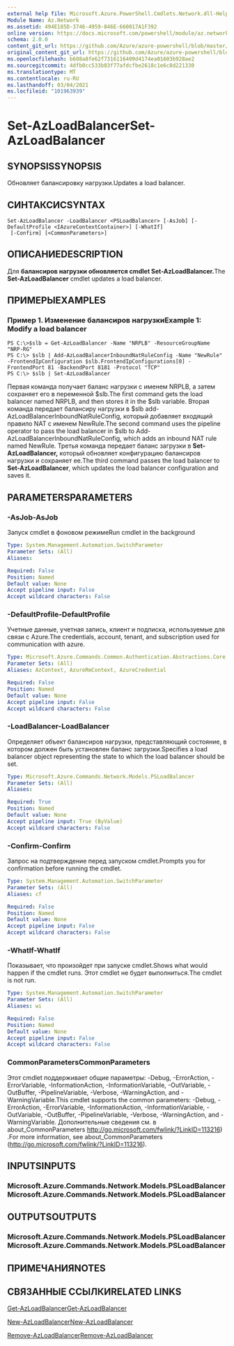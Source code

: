 ```yaml
---
external help file: Microsoft.Azure.PowerShell.Cmdlets.Network.dll-Help.xml
Module Name: Az.Network
ms.assetid: 494E185D-3746-4959-846E-660017A1F392
online version: https://docs.microsoft.com/powershell/module/az.network/set-azloadbalancer
schema: 2.0.0
content_git_url: https://github.com/Azure/azure-powershell/blob/master/src/Network/Network/help/Set-AzLoadBalancer.md
original_content_git_url: https://github.com/Azure/azure-powershell/blob/master/src/Network/Network/help/Set-AzLoadBalancer.md
ms.openlocfilehash: b608a8fe62f7316116409d4174ea01603b928ae2
ms.sourcegitcommit: 4dfb0cc533b83f77afdcfbe2618c1e6c8d221330
ms.translationtype: MT
ms.contentlocale: ru-RU
ms.lasthandoff: 03/04/2021
ms.locfileid: "101963939"
---
```

# <span data-ttu-id="d8ebb-101">Set-AzLoadBalancer</span><span class="sxs-lookup"><span data-stu-id="d8ebb-101">Set-AzLoadBalancer</span></span>

## <span data-ttu-id="d8ebb-102">SYNOPSIS</span><span class="sxs-lookup"><span data-stu-id="d8ebb-102">SYNOPSIS</span></span>
<span data-ttu-id="d8ebb-103">Обновляет балансировку нагрузки.</span><span class="sxs-lookup"><span data-stu-id="d8ebb-103">Updates a load balancer.</span></span>

## <span data-ttu-id="d8ebb-104">СИНТАКСИС</span><span class="sxs-lookup"><span data-stu-id="d8ebb-104">SYNTAX</span></span>

```
Set-AzLoadBalancer -LoadBalancer <PSLoadBalancer> [-AsJob] [-DefaultProfile <IAzureContextContainer>] [-WhatIf]
 [-Confirm] [<CommonParameters>]
```

## <span data-ttu-id="d8ebb-105">ОПИСАНИЕ</span><span class="sxs-lookup"><span data-stu-id="d8ebb-105">DESCRIPTION</span></span>
<span data-ttu-id="d8ebb-106">Для **балансиров нагрузки обновляется cmdlet Set-AzLoadBalancer.**</span><span class="sxs-lookup"><span data-stu-id="d8ebb-106">The **Set-AzLoadBalancer** cmdlet updates a load balancer.</span></span>

## <span data-ttu-id="d8ebb-107">ПРИМЕРЫ</span><span class="sxs-lookup"><span data-stu-id="d8ebb-107">EXAMPLES</span></span>

### <span data-ttu-id="d8ebb-108">Пример 1. Изменение балансиров нагрузки</span><span class="sxs-lookup"><span data-stu-id="d8ebb-108">Example 1: Modify a load balancer</span></span>
```
PS C:\>$slb = Get-AzLoadBalancer -Name "NRPLB" -ResourceGroupName "NRP-RG"
PS C:\> $slb | Add-AzLoadBalancerInboundNatRuleConfig -Name "NewRule" -FrontendIpConfiguration $slb.FrontendIpConfigurations[0] -FrontendPort 81 -BackendPort 8181 -Protocol "TCP"
PS C:\> $slb | Set-AzLoadBalancer
```

<span data-ttu-id="d8ebb-109">Первая команда получает баланс нагрузки с именем NRPLB, а затем сохраняет его в переменной $slb.</span><span class="sxs-lookup"><span data-stu-id="d8ebb-109">The first command gets the load balancer named NRPLB, and then stores it in the $slb variable.</span></span>
<span data-ttu-id="d8ebb-110">Вторая команда передает балансиру нагрузки в $slb add-AzLoadBalancerInboundNatRuleConfig, который добавляет входящий правило NAT с именем NewRule.</span><span class="sxs-lookup"><span data-stu-id="d8ebb-110">The second command uses the pipeline operator to pass the load balancer in $slb to Add-AzLoadBalancerInboundNatRuleConfig, which adds an inbound NAT rule named NewRule.</span></span>
<span data-ttu-id="d8ebb-111">Третья команда передает баланс загрузки в **Set-AzLoadBalancer,** который обновляет конфигурацию балансиров нагрузки и сохраняет ее.</span><span class="sxs-lookup"><span data-stu-id="d8ebb-111">The third command passes the load balancer to **Set-AzLoadBalancer**, which updates the load balancer configuration and saves it.</span></span>

## <span data-ttu-id="d8ebb-112">PARAMETERS</span><span class="sxs-lookup"><span data-stu-id="d8ebb-112">PARAMETERS</span></span>

### <span data-ttu-id="d8ebb-113">-AsJob</span><span class="sxs-lookup"><span data-stu-id="d8ebb-113">-AsJob</span></span>
<span data-ttu-id="d8ebb-114">Запуск cmdlet в фоновом режиме</span><span class="sxs-lookup"><span data-stu-id="d8ebb-114">Run cmdlet in the background</span></span>

```yaml
Type: System.Management.Automation.SwitchParameter
Parameter Sets: (All)
Aliases:

Required: False
Position: Named
Default value: None
Accept pipeline input: False
Accept wildcard characters: False
```

### <span data-ttu-id="d8ebb-115">-DefaultProfile</span><span class="sxs-lookup"><span data-stu-id="d8ebb-115">-DefaultProfile</span></span>
<span data-ttu-id="d8ebb-116">Учетные данные, учетная запись, клиент и подписка, используемые для связи с Azure.</span><span class="sxs-lookup"><span data-stu-id="d8ebb-116">The credentials, account, tenant, and subscription used for communication with azure.</span></span>

```yaml
Type: Microsoft.Azure.Commands.Common.Authentication.Abstractions.Core.IAzureContextContainer
Parameter Sets: (All)
Aliases: AzContext, AzureRmContext, AzureCredential

Required: False
Position: Named
Default value: None
Accept pipeline input: False
Accept wildcard characters: False
```

### <span data-ttu-id="d8ebb-117">-LoadBalancer</span><span class="sxs-lookup"><span data-stu-id="d8ebb-117">-LoadBalancer</span></span>
<span data-ttu-id="d8ebb-118">Определяет объект балансиров нагрузки, представляющий состояние, в котором должен быть установлен баланс загрузки.</span><span class="sxs-lookup"><span data-stu-id="d8ebb-118">Specifies a load balancer object representing the state to which the load balancer should be set.</span></span>

```yaml
Type: Microsoft.Azure.Commands.Network.Models.PSLoadBalancer
Parameter Sets: (All)
Aliases:

Required: True
Position: Named
Default value: None
Accept pipeline input: True (ByValue)
Accept wildcard characters: False
```

### <span data-ttu-id="d8ebb-119">-Confirm</span><span class="sxs-lookup"><span data-stu-id="d8ebb-119">-Confirm</span></span>
<span data-ttu-id="d8ebb-120">Запрос на подтверждение перед запуском cmdlet.</span><span class="sxs-lookup"><span data-stu-id="d8ebb-120">Prompts you for confirmation before running the cmdlet.</span></span>

```yaml
Type: System.Management.Automation.SwitchParameter
Parameter Sets: (All)
Aliases: cf

Required: False
Position: Named
Default value: None
Accept pipeline input: False
Accept wildcard characters: False
```

### <span data-ttu-id="d8ebb-121">-WhatIf</span><span class="sxs-lookup"><span data-stu-id="d8ebb-121">-WhatIf</span></span>
<span data-ttu-id="d8ebb-122">Показывает, что произойдет при запуске cmdlet.</span><span class="sxs-lookup"><span data-stu-id="d8ebb-122">Shows what would happen if the cmdlet runs.</span></span> <span data-ttu-id="d8ebb-123">Этот cmdlet не будет выполниться.</span><span class="sxs-lookup"><span data-stu-id="d8ebb-123">The cmdlet is not run.</span></span>

```yaml
Type: System.Management.Automation.SwitchParameter
Parameter Sets: (All)
Aliases: wi

Required: False
Position: Named
Default value: None
Accept pipeline input: False
Accept wildcard characters: False
```

### <span data-ttu-id="d8ebb-124">CommonParameters</span><span class="sxs-lookup"><span data-stu-id="d8ebb-124">CommonParameters</span></span>
<span data-ttu-id="d8ebb-125">Этот cmdlet поддерживает общие параметры: -Debug, -ErrorAction, -ErrorVariable, -InformationAction, -InformationVariable, -OutVariable, -OutBuffer, -PipelineVariable, -Verbose, -WarningAction, and -WarningVariable.</span><span class="sxs-lookup"><span data-stu-id="d8ebb-125">This cmdlet supports the common parameters: -Debug, -ErrorAction, -ErrorVariable, -InformationAction, -InformationVariable, -OutVariable, -OutBuffer, -PipelineVariable, -Verbose, -WarningAction, and -WarningVariable.</span></span> <span data-ttu-id="d8ebb-126">Дополнительные сведения см. в about_CommonParameters http://go.microsoft.com/fwlink/?LinkID=113216) .</span><span class="sxs-lookup"><span data-stu-id="d8ebb-126">For more information, see about_CommonParameters (http://go.microsoft.com/fwlink/?LinkID=113216).</span></span>

## <span data-ttu-id="d8ebb-127">INPUTS</span><span class="sxs-lookup"><span data-stu-id="d8ebb-127">INPUTS</span></span>

### <span data-ttu-id="d8ebb-128">Microsoft.Azure.Commands.Network.Models.PSLoadBalancer</span><span class="sxs-lookup"><span data-stu-id="d8ebb-128">Microsoft.Azure.Commands.Network.Models.PSLoadBalancer</span></span>

## <span data-ttu-id="d8ebb-129">OUTPUTS</span><span class="sxs-lookup"><span data-stu-id="d8ebb-129">OUTPUTS</span></span>

### <span data-ttu-id="d8ebb-130">Microsoft.Azure.Commands.Network.Models.PSLoadBalancer</span><span class="sxs-lookup"><span data-stu-id="d8ebb-130">Microsoft.Azure.Commands.Network.Models.PSLoadBalancer</span></span>

## <span data-ttu-id="d8ebb-131">ПРИМЕЧАНИЯ</span><span class="sxs-lookup"><span data-stu-id="d8ebb-131">NOTES</span></span>

## <span data-ttu-id="d8ebb-132">СВЯЗАННЫЕ ССЫЛКИ</span><span class="sxs-lookup"><span data-stu-id="d8ebb-132">RELATED LINKS</span></span>

[<span data-ttu-id="d8ebb-133">Get-AzLoadBalancer</span><span class="sxs-lookup"><span data-stu-id="d8ebb-133">Get-AzLoadBalancer</span></span>](./Get-AzLoadBalancer.md)

[<span data-ttu-id="d8ebb-134">New-AzLoadBalancer</span><span class="sxs-lookup"><span data-stu-id="d8ebb-134">New-AzLoadBalancer</span></span>](./New-AzLoadBalancer.md)

[<span data-ttu-id="d8ebb-135">Remove-AzLoadBalancer</span><span class="sxs-lookup"><span data-stu-id="d8ebb-135">Remove-AzLoadBalancer</span></span>](./Remove-AzLoadBalancer.md)


